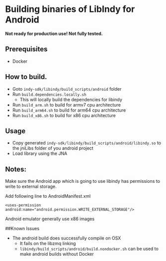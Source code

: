 # Building binaries of LibIndy for Android

**Not ready for production use! Not fully tested.**

## Prerequisites

- Docker

## How to build.
- Goto `indy-sdk/libindy/build_scripts/android` folder
- Run `build.dependencies.locally.sh`
    - This will locally build the dependencies for libindy
- Run `build_arm.sh` to build for armv7 cpu architecture
- Run `build_arm64.sh` to build for arm64 cpu architecture
- Run `build_x86.sh` to build for x86 cpu architecture

## Usage 
- Copy generated `indy-sdk/libindy/build_scripts/android/libindy.so` to the jniLibs folder of you android project
- Load library using the JNA


## Notes:
Make sure the Android app which is going to use libindy has permissions to write to external storage. 

Add following line to AndroidManifest.xml

`<uses-permission android:name="android.permission.WRITE_EXTERNAL_STORAGE"/>`

Android emulator generally use x86 images

##Known Issues

- The android build does successfully compile on OSX
    - It fails on the libzmq linking
    - `libindy/build_scripts/android/build.nondocker.sh` can be used to make android builds without Docker


